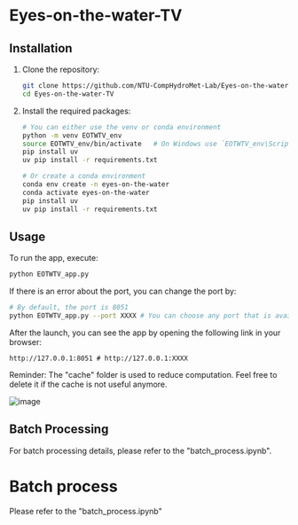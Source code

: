 # Eyes-on-the-water-TV

## Installation
1. Clone the repository:
   ```bash
   git clone https://github.com/NTU-CompHydroMet-Lab/Eyes-on-the-water-TV
   cd Eyes-on-the-water-TV
   ```

2. Install the required packages:
   ```bash
   # You can either use the venv or conda environment
   python -m venv EOTWTV_env
   source EOTWTV_env/bin/activate   # On Windows use `EOTWTV_env\Scripts\activate`
   pip install uv
   uv pip install -r requirements.txt
   ```
   
   ```bash
   # Or create a conda environment
   conda env create -n eyes-on-the-water
   conda activate eyes-on-the-water
   pip install uv
   uv pip install -r requirements.txt
   ```

## Usage
To run the app, execute:
```bash
python EOTWTV_app.py
```

If there is an error about the port, you can change the port by:
```bash
# By default, the port is 8051
python EOTWTV_app.py --port XXXX # You can choose any port that is available, e.g. 8052
```

After the launch, you can see the app by opening the following link in your browser:
```
http://127.0.0.1:8051 # http://127.0.0.1:XXXX
```

Reminder: The "cache" folder is used to reduce computation. Feel free to delete it if the cache is not useful anymore.

![image](assets/demo.gif)

## Batch Processing
For batch processing details, please refer to the "batch_process.ipynb".

# Batch process
Please refer to the "batch_process.ipynb"



